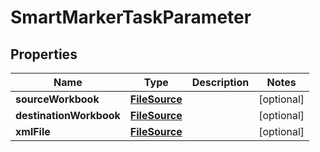 
# SmartMarkerTaskParameter

## Properties
Name | Type | Description | Notes
------------ | ------------- | ------------- | -------------
**sourceWorkbook** | [**FileSource**](FileSource.md) |  |  [optional]
**destinationWorkbook** | [**FileSource**](FileSource.md) |  |  [optional]
**xmlFile** | [**FileSource**](FileSource.md) |  |  [optional]



